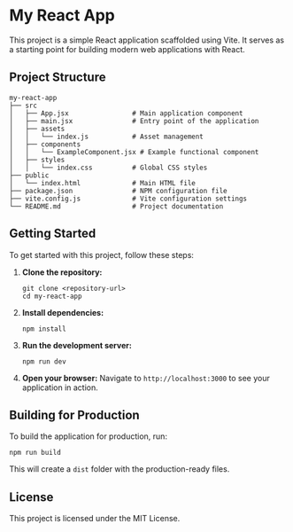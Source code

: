 # My React App

This project is a simple React application scaffolded using Vite. It serves as a starting point for building modern web applications with React.

## Project Structure

```
my-react-app
├── src
│   ├── App.jsx                # Main application component
│   ├── main.jsx               # Entry point of the application
│   ├── assets
│   │   └── index.js           # Asset management
│   ├── components
│   │   └── ExampleComponent.jsx # Example functional component
│   ├── styles
│   │   └── index.css          # Global CSS styles
├── public
│   └── index.html             # Main HTML file
├── package.json               # NPM configuration file
├── vite.config.js             # Vite configuration settings
└── README.md                  # Project documentation
```

## Getting Started

To get started with this project, follow these steps:

1. **Clone the repository:**
   ```
   git clone <repository-url>
   cd my-react-app
   ```

2. **Install dependencies:**
   ```
   npm install
   ```

3. **Run the development server:**
   ```
   npm run dev
   ```

4. **Open your browser:**
   Navigate to `http://localhost:3000` to see your application in action.

## Building for Production

To build the application for production, run:
```
npm run build
```

This will create a `dist` folder with the production-ready files.

## License

This project is licensed under the MIT License.